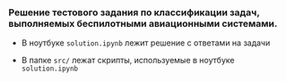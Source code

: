 ### Решение тестового задания по классификации задач, выполняемых беспилотными авиационными системами.

- В ноутбуке ```solution.ipynb``` лежит решение с ответами на задачи

- В папке ```src/``` лежат скрипты, используемые в ноутбуке ```solution.ipynb```
